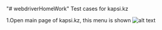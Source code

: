"# webdriverHomeWork" 
Test cases for kapsi.kz

1.Open main page of kapsi.kz, this menu is shown 
![alt text](https://github.com/Zhadyra98/webdriverHomeWork/blob/main/src/imgs/1kaspi.PNG)
